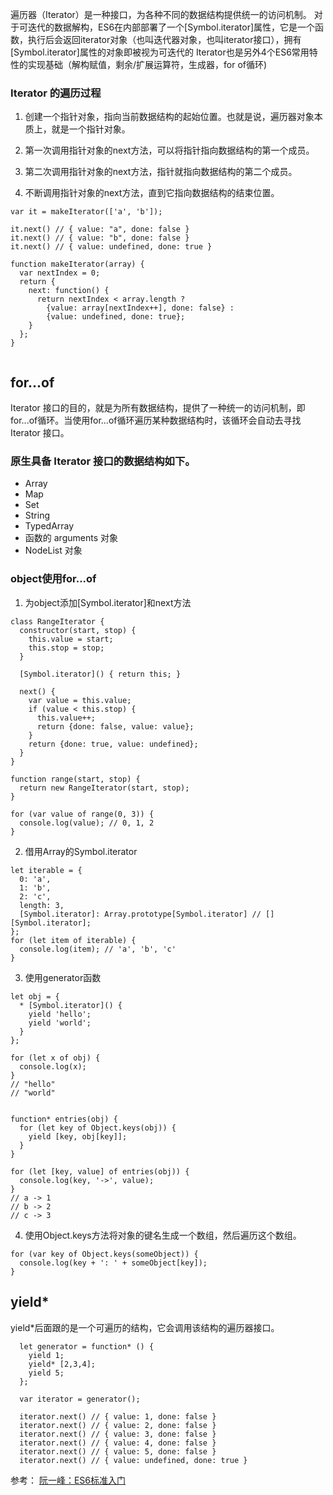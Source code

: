   遍历器（Iterator）是一种接口，为各种不同的数据结构提供统一的访问机制。
  对于可迭代的数据解构，ES6在内部部署了一个[Symbol.iterator]属性，它是一个函数，执行后会返回iterator对象（也叫迭代器对象，也叫iterator接口），拥有[Symbol.iterator]属性的对象即被视为可迭代的
  Iterator也是另外4个ES6常用特性的实现基础（解构赋值，剩余/扩展运算符，生成器，for of循环)
### Iterator 的遍历过程
  1. 创建一个指针对象，指向当前数据结构的起始位置。也就是说，遍历器对象本质上，就是一个指针对象。

  2. 第一次调用指针对象的next方法，可以将指针指向数据结构的第一个成员。

  3. 第二次调用指针对象的next方法，指针就指向数据结构的第二个成员。

  4. 不断调用指针对象的next方法，直到它指向数据结构的结束位置。

```
var it = makeIterator(['a', 'b']);

it.next() // { value: "a", done: false }
it.next() // { value: "b", done: false }
it.next() // { value: undefined, done: true }

function makeIterator(array) {
  var nextIndex = 0;
  return {
    next: function() {
      return nextIndex < array.length ?
        {value: array[nextIndex++], done: false} :
        {value: undefined, done: true};
    }
  };
}
  
```
## for...of
  Iterator 接口的目的，就是为所有数据结构，提供了一种统一的访问机制，即for...of循环。当使用for...of循环遍历某种数据结构时，该循环会自动去寻找 Iterator 接口。  

### 原生具备 Iterator 接口的数据结构如下。
  - Array
  - Map
  - Set
  - String
  - TypedArray
  - 函数的 arguments 对象
  - NodeList 对象

### object使用for...of
1. 为object添加[Symbol.iterator]和next方法
```
class RangeIterator {
  constructor(start, stop) {
    this.value = start;
    this.stop = stop;
  }

  [Symbol.iterator]() { return this; }

  next() {
    var value = this.value;
    if (value < this.stop) {
      this.value++;
      return {done: false, value: value};
    }
    return {done: true, value: undefined};
  }
}

function range(start, stop) {
  return new RangeIterator(start, stop);
}

for (var value of range(0, 3)) {
  console.log(value); // 0, 1, 2
}
```
2. 借用Array的Symbol.iterator
```
let iterable = {
  0: 'a',
  1: 'b',
  2: 'c',
  length: 3,
  [Symbol.iterator]: Array.prototype[Symbol.iterator] // [][Symbol.iterator];
};
for (let item of iterable) {
  console.log(item); // 'a', 'b', 'c'
}
```
3. 使用generator函数
```
let obj = {
  * [Symbol.iterator]() {
    yield 'hello';
    yield 'world';
  }
};

for (let x of obj) {
  console.log(x);
}
// "hello"
// "world"


function* entries(obj) {
  for (let key of Object.keys(obj)) {
    yield [key, obj[key]];
  }
}

for (let [key, value] of entries(obj)) {
  console.log(key, '->', value);
}
// a -> 1
// b -> 2
// c -> 3
```
4. 使用Object.keys方法将对象的键名生成一个数组，然后遍历这个数组。
```
for (var key of Object.keys(someObject)) {
  console.log(key + ': ' + someObject[key]);
}
```
## yield*
  yield*后面跟的是一个可遍历的结构，它会调用该结构的遍历器接口。
```
  let generator = function* () {
    yield 1;
    yield* [2,3,4];
    yield 5;
  };

  var iterator = generator();

  iterator.next() // { value: 1, done: false }
  iterator.next() // { value: 2, done: false }
  iterator.next() // { value: 3, done: false }
  iterator.next() // { value: 4, done: false }
  iterator.next() // { value: 5, done: false }
  iterator.next() // { value: undefined, done: true }
```

参考： [阮一峰：ES6标准入门](http://es6.ruanyifeng.com/)